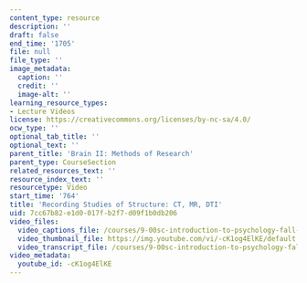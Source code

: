 ```yaml
---
content_type: resource
description: ''
draft: false
end_time: '1705'
file: null
file_type: ''
image_metadata:
  caption: ''
  credit: ''
  image-alt: ''
learning_resource_types:
- Lecture Videos
license: https://creativecommons.org/licenses/by-nc-sa/4.0/
ocw_type: ''
optional_tab_title: ''
optional_text: ''
parent_title: 'Brain II: Methods of Research'
parent_type: CourseSection
related_resources_text: ''
resource_index_text: ''
resourcetype: Video
start_time: '764'
title: 'Recording Studies of Structure: CT, MR, DTI'
uid: 7cc67b82-e1d0-017f-b2f7-d09f1b0db206
video_files:
  video_captions_file: /courses/9-00sc-introduction-to-psychology-fall-2011/45bdad4e65505586bff2393cb3ad3445_-cK1og4ElKE.vtt
  video_thumbnail_file: https://img.youtube.com/vi/-cK1og4ElKE/default.jpg
  video_transcript_file: /courses/9-00sc-introduction-to-psychology-fall-2011/a60c00cdac240d577db4bbca540cd32b_-cK1og4ElKE.pdf
video_metadata:
  youtube_id: -cK1og4ElKE
---
```


